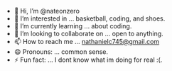 - 👋 Hi, I’m @nateonzero
- 👀 I’m interested in ... basketball, coding, and shoes.
- 🌱 I’m currently learning ... about coding.
- 💞️ I’m looking to collaborate on ... open to anything.
- 📫 How to reach me ... nathanielc745@gmail.com
- 😄 Pronouns: ... common sense.
- ⚡ Fun fact: ... I dont know what im doing for real :(.

<!---
nateonzero/nateonzero is a ✨ special ✨ repository because its `README.md` (this file) appears on your GitHub profile.
You can click the Preview link to take a look at your changes.
--->
